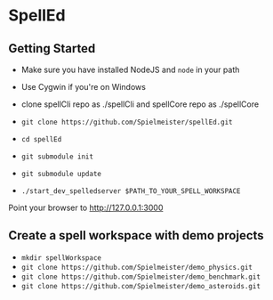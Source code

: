# SpellEd

## Getting Started

* Make sure you have installed NodeJS and `node` in your path
* Use Cygwin if you're on Windows
* clone spellCli repo as ./spellCli and spellCore repo as ./spellCore

* `git clone https://github.com/Spielmeister/spellEd.git`
* `cd spellEd`
* `git submodule init`
* `git submodule update`
* `./start_dev_spelledserver $PATH_TO_YOUR_SPELL_WORKSPACE`

Point your browser to http://127.0.0.1:3000

## Create a spell workspace with demo projects

* `mkdir spellWorkspace`
*  `git clone https://github.com/Spielmeister/demo_physics.git`
*  `git clone https://github.com/Spielmeister/demo_benchmark.git`
*  `git clone https://github.com/Spielmeister/demo_asteroids.git`
